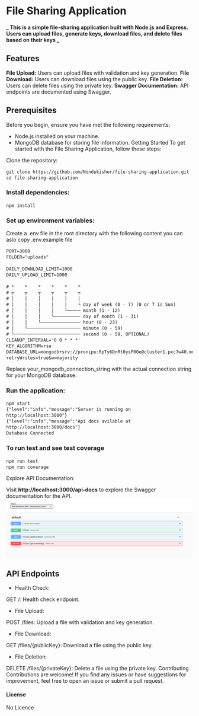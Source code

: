 # File Sharing Application

**_ This is a simple file-sharing application built with Node.js and Express. Users can upload files, generate keys, download files, and delete files based on their keys _**

## Features

**File Upload:** Users can upload files with validation and key generation.
**File Download:** Users can download files using the public key.
**File Deletion:** Users can delete files using the private key.
**Swagger Documentation:** API endpoints are documented using Swagger.

## Prerequisites

Before you begin, ensure you have met the following requirements:

- Node.js installed on your machine.
- MongoDB database for storing file information.
  Getting Started
  To get started with the File Sharing Application, follow these steps:

Clone the repository:

```
git clone https://github.com/Nondukishor/file-sharing-application.git
cd file-sharing-application
```

### Install dependencies:

```
npm install
```

### Set up environment variables:

Create a .env file in the root directory with the following content you can aslo copy .env.example file

```
PORT=3000
FOLDER="uploads"

DAILY_DOWNLOAD_LIMIT=1000
DAILY_UPLOAD_LIMIT=1000

# *    *    *    *    *    *
# ┬    ┬    ┬    ┬    ┬    ┬
# │    │    │    │    │    │
# │    │    │    │    │    └ day of week (0 - 7) (0 or 7 is Sun)
# │    │    │    │    └───── month (1 - 12)
# │    │    │    └────────── day of month (1 - 31)
# │    │    └─────────────── hour (0 - 23)
# │    └──────────────────── minute (0 - 59)
# └───────────────────────── second (0 - 59, OPTIONAL)
CLEANUP_INTERVAL='0 0 * * *'
KEY_ALGORITHM=rsa
DATABASE_URL=mongodb+srv://pronipu:RpTy6DnRt0ysP00e@cluster1.pxc7w40.mongodb.net/filesharing_db?retryWrites=true&w=majority
```

Replace your_mongodb_connection_string with the actual connection string for your MongoDB database.

### Run the application:

```
npm start
{"level":"info","message":"Server is running on http://localhost:3000"}
{"level":"info","message":"Api docs avilable at http://localhost:3000/docs"}
Database Connected
```

### To run test and see test coverage

```
npm run test
npm run coverage
```

Explore API Documentation:

Visit **http://localhost:3000/api-docs** to explore the Swagger documentation for the API.
![alt text](/api-doc.png)

## API Endpoints

- Health Check:

GET /: Health check endpoint.

- File Upload:

POST /files: Upload a file with validation and key generation.

- File Download:

GET /files/{publicKey}: Download a file using the public key.

- File Deletion:

DELETE /files/{privateKey}: Delete a file using the private key.
Contributing
Contributions are welcome! If you find any issues or have suggestions for improvement, feel free to open an issue or submit a pull request.

#### License

No Licence
